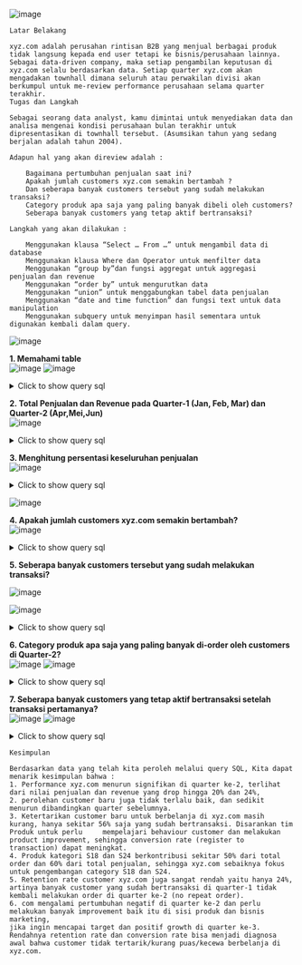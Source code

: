 ![image](https://user-images.githubusercontent.com/68532033/89724555-b77d1480-da2e-11ea-995f-22d7ded46ab3.png)
```
Latar Belakang

xyz.com adalah perusahan rintisan B2B yang menjual berbagai produk tidak langsung kepada end user tetapi ke bisnis/perusahaan lainnya. Sebagai data-driven company, maka setiap pengambilan keputusan di xyz.com selalu berdasarkan data. Setiap quarter xyz.com akan mengadakan townhall dimana seluruh atau perwakilan divisi akan berkumpul untuk me-review performance perusahaan selama quarter terakhir.
Tugas dan Langkah

Sebagai seorang data analyst, kamu dimintai untuk menyediakan data dan analisa mengenai kondisi perusahaan bulan terakhir untuk dipresentasikan di townhall tersebut. (Asumsikan tahun yang sedang berjalan adalah tahun 2004).

Adapun hal yang akan direview adalah :

    Bagaimana pertumbuhan penjualan saat ini?
    Apakah jumlah customers xyz.com semakin bertambah ?
    Dan seberapa banyak customers tersebut yang sudah melakukan transaksi?
    Category produk apa saja yang paling banyak dibeli oleh customers?
    Seberapa banyak customers yang tetap aktif bertransaksi?

Langkah yang akan dilakukan :

    Menggunakan klausa “Select … From …” untuk mengambil data di database
    Menggunakan klausa Where dan Operator untuk menfilter data
    Menggunakan “group by”dan fungsi aggregat untuk aggregasi penjualan dan revenue
    Menggunakan “order by” untuk mengurutkan data
    Menggunakan “union” untuk menggabungkan tabel data penjualan
    Menggunakan “date and time function” dan fungsi text untuk data manipulation
    Menggunakan subquery untuk menyimpan hasil sementara untuk digunakan kembali dalam query.

```
![image](https://user-images.githubusercontent.com/68532033/89724573-1cd10580-da2f-11ea-90e0-3e521918c039.png)

<b>1. Memahami table</b>
<br>
![image](https://user-images.githubusercontent.com/68532033/89724585-412ce200-da2f-11ea-97f4-2b92109e0763.png)
![image](https://user-images.githubusercontent.com/68532033/89724590-54d84880-da2f-11ea-8fb1-2bb44799112a.png)

<details>
  <summary>Click to show query sql</summary>
  <p>

```
SELECT * FROM orders_1 limit 5;
SELECT * FROM orders_2 limit 5;
SELECT * FROM customer limit 5;
```
  </p>
</details>


<b>2. Total Penjualan dan Revenue pada Quarter-1 (Jan, Feb, Mar) dan Quarter-2 (Apr,Mei,Jun)</b>
<br>
![image](https://user-images.githubusercontent.com/68532033/89724664-4dfe0580-da30-11ea-93ae-0d525cffcfe8.png)

<details>
  <summary>Click to show query sql</summary>
  <p>

```
select sum(quantity) as total_penjualan,sum(quantity*priceeach) as revenue from orders_1;
select sum(quantity) as total_penjualan,sum(quantity*priceeach) as revenue from orders_2 where status = 'Shipped';
```
  </p>
</details>


<b>3. Menghitung persentasi keseluruhan penjualan</b>
<br>
![image](https://user-images.githubusercontent.com/68532033/89724693-9ae1dc00-da30-11ea-8549-ca3cc02d2020.png)

<details>
  <summary>Click to show query sql</summary>
  <p>

```
select quarter,sum(quantity) as total_penjualan,sum(quantity*priceeach) as revenue from 
(select ordernumber,status,quantity,priceeach, 1 as quarter from orders_1
UNION
select ordernumber,status,quantity,priceeach, 2 as quarter from orders_2)
as tabel_a where status = 'Shipped'
group by quarter;
```
  </p>
</details>

![image](https://user-images.githubusercontent.com/68532033/89724713-cebd0180-da30-11ea-9104-c761c89c7358.png)

<b>4. Apakah jumlah customers xyz.com semakin bertambah?</b>
<br>
![image](https://user-images.githubusercontent.com/68532033/89724720-f14f1a80-da30-11ea-82ed-99f330a62143.png)

<details>
  <summary>Click to show query sql</summary>
  <p>

```
select quarter(createdate) as quarter, count(distinct customerid) as total_customers from 
(select customerid,createdate,quarter(createdate) as quarter from customer where createdate between '2004-01-01' and '2004-06-30') as tabel_b
group by quarter(createdate);
```
  </p>
</details>

<b>5. Seberapa banyak customers tersebut yang sudah melakukan transaksi?</b>
<br>

![image](https://user-images.githubusercontent.com/68532033/89724726-26f40380-da31-11ea-8afc-61679c801adc.png)

![image](https://user-images.githubusercontent.com/68532033/89724730-32dfc580-da31-11ea-98a2-391c497c7c7a.png)

<details>
  <summary>Click to show query sql</summary>
  <p>

```
select quarter(createdate) as quarter, count(distinct customerid) as total_customers from 
(select customerid,createdate,quarter(createdate) as quarter from customer where createdate between '2004-01-01' and '2004-06-30' and customerid in 
 (select distinct customerid from orders_1
UNION
select distinct customerid from orders_2)) as tabel_b
group by quarter(createdate);
```
  </p>
</details>

<b>6. Category produk apa saja yang paling banyak di-order oleh customers di Quarter-2?</b>
<br>
![image](https://user-images.githubusercontent.com/68532033/89724749-64f12780-da31-11ea-9188-6330b1cde32e.png)
![image](https://user-images.githubusercontent.com/68532033/89724756-79cdbb00-da31-11ea-84f8-553dac4b6fc7.png)
<details>
  <summary>Click to show query sql</summary>
  <p>

```
select left(productcode,3) as categoryid,count(distinct ordernumber) as total_order,sum(quantity) as total_penjualan from 
(select productcode,ordernumber,quantity,status,left(productcode,3) as categoryid from orders_2 where status = "Shipped") tabel_c
group by left(productcode,3)
order by count(distinct ordernumber)desc;
```
  </p>
</details>


<b>7. Seberapa banyak customers yang tetap aktif bertransaksi setelah transaksi pertamanya?</b>
<br>
![image](https://user-images.githubusercontent.com/68532033/89724783-a386e200-da31-11ea-8469-dbbc1d023a74.png)
![image](https://user-images.githubusercontent.com/68532033/89724789-b26d9480-da31-11ea-822d-96333c4f367b.png)
<details>
  <summary>Click to show query sql</summary>
  <p>

```
#Menghitung total unik customers yang transaksi di quarter_1
SELECT COUNT(DISTINCT customerID) as total_customers FROM orders_1;
#output = 25
SELECT "1" as quarter, (COUNT(DISTINCT customerID)*100)/25 as q2 FROM orders_1 where customerid in (SELECT DISTINCT customerID FROM orders_2);
```
  </p>
</details>

```
Kesimpulan

Berdasarkan data yang telah kita peroleh melalui query SQL, Kita dapat menarik kesimpulan bahwa :
1. Performance xyz.com menurun signifikan di quarter ke-2, terlihat dari nilai penjualan dan revenue yang drop hingga 20% dan 24%,
2. perolehan customer baru juga tidak terlalu baik, dan sedikit menurun dibandingkan quarter sebelumnya.
3. Ketertarikan customer baru untuk berbelanja di xyz.com masih kurang, hanya sekitar 56% saja yang sudah bertransaksi. Disarankan tim Produk untuk perlu     mempelajari behaviour customer dan melakukan product improvement, sehingga conversion rate (register to transaction) dapat meningkat.
4. Produk kategori S18 dan S24 berkontribusi sekitar 50% dari total order dan 60% dari total penjualan, sehingga xyz.com sebaiknya fokus untuk pengembangan category S18 dan S24.
5. Retention rate customer xyz.com juga sangat rendah yaitu hanya 24%, artinya banyak customer yang sudah bertransaksi di quarter-1 tidak kembali melakukan order di quarter ke-2 (no repeat order).
6. com mengalami pertumbuhan negatif di quarter ke-2 dan perlu melakukan banyak improvement baik itu di sisi produk dan bisnis marketing, 
jika ingin mencapai target dan positif growth di quarter ke-3. Rendahnya retention rate dan conversion rate bisa menjadi diagnosa awal bahwa customer tidak tertarik/kurang puas/kecewa berbelanja di xyz.com.

```
